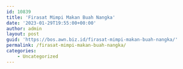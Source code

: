 ```yaml
---
id: 10839
title: 'Firasat Mimpi Makan Buah Nangka'
date: '2023-01-29T19:55:00+00:00'
author: admin
layout: post
guid: 'https://bos.awn.biz.id/firasat-mimpi-makan-buah-nangka/'
permalink: /firasat-mimpi-makan-buah-nangka/
categories:
    - Uncategorized
---
```


